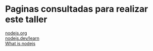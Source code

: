 # Paginas consultadas para realizar este taller

[nodejs.org](https://nodejs.org)</br>
[nodejs.dev/learn](https://nodejs.dev/learn)</br>
[What is nodejs](https://www.simplilearn.com/tutorials/nodejs-tutorial/what-is-nodejs)</br>
